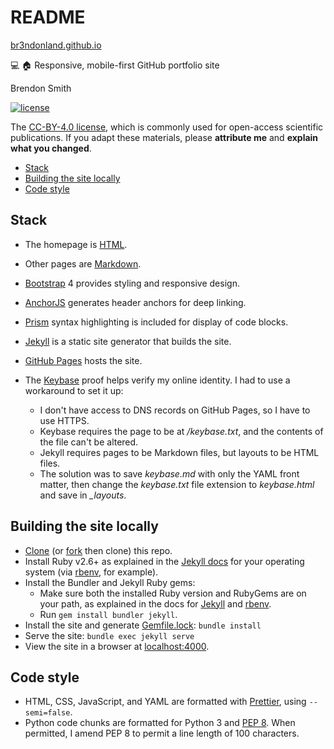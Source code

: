 # README

[br3ndonland.github.io](https://br3ndonland.github.io)

:computer: :house: Responsive, mobile-first GitHub portfolio site

Brendon Smith

[![license](https://img.shields.io/badge/license-CC--BY--4.0%20-blue.svg?longCache=true&style=for-the-badge)](https://creativecommons.org/licenses/by/4.0/)

The [CC-BY-4.0 license](https://creativecommons.org/licenses/by/4.0/), which is commonly used for open-access scientific publications. If you adapt these materials, please **attribute me** and **explain what you changed**.

- [Stack](#stack)
- [Building the site locally](#building-the-site-locally)
- [Code style](#code-style)

## Stack

- The homepage is [HTML](https://developer.mozilla.org/en-US/docs/Web/HTML).
- Other pages are [Markdown](https://www.markdownguide.org/).
- [Bootstrap](https://getbootstrap.com/) 4 provides styling and responsive design.
- [AnchorJS](https://www.bryanbraun.com/anchorjs/) generates header anchors for deep linking.
- [Prism](http://prismjs.com/) syntax highlighting is included for display of code blocks.
- [Jekyll](https://jekyllrb.com/) is a static site generator that builds the site.
- [GitHub Pages](https://pages.github.com/) hosts the site.
- The [Keybase](https://keybase.io/) proof helps verify my online identity. I had to use a workaround to set it up:

  - I don't have access to DNS records on GitHub Pages, so I have to use HTTPS.
  - Keybase requires the page to be at _/keybase.txt_, and the contents of the file can't be altered.
  - Jekyll requires pages to be Markdown files, but layouts to be HTML files.
  - The solution was to save _keybase.md_ with only the YAML front matter, then change the _keybase.txt_ file extension to _keybase.html_ and save in _\_layouts_.

## Building the site locally

- [Clone](https://help.github.com/en/articles/cloning-a-repository) (or [fork](https://help.github.com/en/articles/about-forks) then clone) this repo.
- Install Ruby v2.6+ as explained in the [Jekyll docs](https://jekyllrb.com/docs/installation/) for your operating system (via [rbenv](https://github.com/rbenv/rbenv), for example).
- Install the Bundler and Jekyll Ruby gems:
  - Make sure both the installed Ruby version and RubyGems are on your path, as explained in the docs for [Jekyll](https://jekyllrb.com/docs/installation/) and [rbenv](https://github.com/rbenv/rbenv).
  - Run `gem install bundler jekyll`.
- Install the site and generate [Gemfile.lock](https://jekyllrb.com/docs/ruby-101/#gemfile): `bundle install`
- Serve the site: `bundle exec jekyll serve`
- View the site in a browser at [localhost:4000](http://localhost:4000).

## Code style

- HTML, CSS, JavaScript, and YAML are formatted with [Prettier](https://prettier.io/), using `--semi=false`.
- Python code chunks are formatted for Python 3 and [PEP 8](http://pep8.org/). When permitted, I amend PEP 8 to permit a line length of 100 characters.
